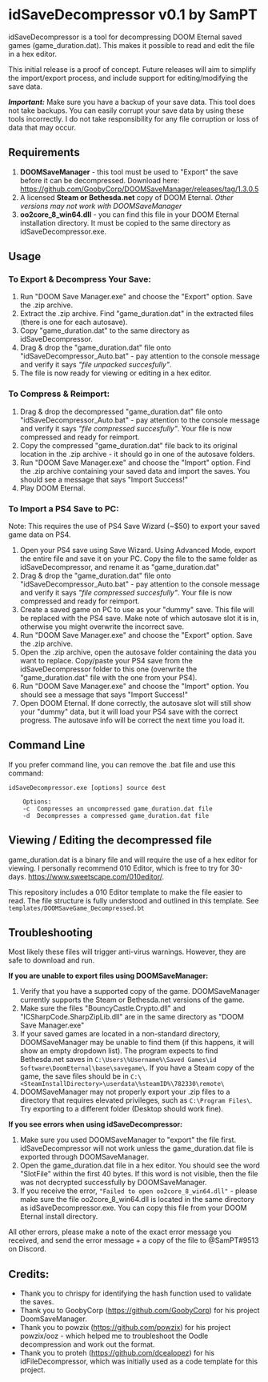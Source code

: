 # idSaveDecompressor v0.1 by SamPT

idSaveDecompressor is a tool for decompressing DOOM Eternal saved games (game_duration.dat). This makes it possible to read and edit the file in a hex editor. 

This initial release is a proof of concept. Future releases will aim to simplify the import/export process, and include support for editing/modifying the save data.

__*Important:*__ Make sure you have a backup of your save data. This tool does not take backups. You can easily corrupt your save data by using these tools incorrectly. I do not take responsibility for any file corruption or loss of data that may occur.

## Requirements

1. **DOOMSaveManager** - this tool must be used to "Export" the save before it can be decompressed. Download here: https://github.com/GoobyCorp/DOOMSaveManager/releases/tag/1.3.0.5
2. A licensed **Steam or Bethesda.net** copy of DOOM Eternal. *Other versions may not work with DOOMSaveManager*
3. **oo2core_8_win64.dll** - you can find this file in your DOOM Eternal installation directory. It must be copied to the same directory as idSaveDecompressor.exe.

## Usage 

### To Export & Decompress Your Save:

1. Run "DOOM Save Manager.exe" and choose the "Export" option. Save the .zip archive.
2. Extract the .zip archive. Find "game_duration.dat" in the extracted files (there is one for each autosave).
3. Copy "game_duration.dat" to the same directory as idSaveDecompressor.
4. Drag & drop the "game_duration.dat" file onto "idSaveDecompressor_Auto.bat" - pay attention to the console message and verify it says *"file unpacked succesfully"*.
5. The file is now ready for viewing or editing in a hex editor.


### To Compress & Reimport:

1. Drag & drop the decompressed "game_duration.dat" file onto "idSaveDecompressor_Auto.bat" - pay attention to the console message and verify it says *"file compressed succesfully"*. Your file is now compressed and ready for reimport.
2. Copy the compressed "game_duration.dat" file back to its original location in the .zip archive - it should go in one of the autosave folders. 
3. Run "DOOM Save Manager.exe" and choose the "Import" option. Find the .zip archive containing your saved data and import the saves. You should see a message that says "Import Success!"
4. Play DOOM Eternal.

### To Import a PS4 Save to PC:

Note: This requires the use of PS4 Save Wizard (~$50) to export your saved game data on PS4.

1. Open your PS4 save using Save Wizard. Using Advanced Mode, export the entire file and save it on your PC. Copy the file to the same folder as idSaveDecompressor, and rename it as "game_duration.dat"
2. Drag & drop the "game_duration.dat" file onto "idSaveDecompressor_Auto.bat" - pay attention to the console message and verify it says *"file compressed succesfully"*. Your file is now compressed and ready for reimport.
3. Create a saved game on PC to use as your "dummy" save. This file will be replaced with the PS4 save. Make note of which autosave slot it is in, otherwise you might overwrite the incorrect save.
4. Run "DOOM Save Manager.exe" and choose the "Export" option. Save the .zip archive. 
5. Open the .zip archive, open the autosave folder containing the data you want to replace. Copy/paste your PS4 save from the idSaveDecompressor folder to this one (overwrite the "game_duration.dat" file with the one from your PS4). 
6. Run "DOOM Save Manager.exe" and choose the "Import" option. You should see a message that says "Import Success!"
7. Open DOOM Eternal. If done correctly, the autosave slot will still show your "dummy" data, but it will load your PS4 save with the correct progress. The autosave info will be correct the next time you load it.

## Command Line

If you prefer command line, you can remove the .bat file and use this command:
```
idSaveDecompressor.exe [options] source dest

	Options:
	-c	Compresses an uncompressed game_duration.dat file
	-d	Decompresses a compressed game_duration.dat file
```

## Viewing / Editing the decompressed file

game_duration.dat is a binary file and will require the use of a hex editor for viewing. I personally recommend 010 Editor, which is free to try for 30-days. https://www.sweetscape.com/010editor/.

This repository includes a 010 Editor template to make the file easier to read. The file structure is fully understood and outlined in this template. See `templates/DOOMSaveGame_Decompressed.bt`

## Troubleshooting

Most likely these files will trigger anti-virus warnings. However, they are safe to download and run.

**If you are unable to export files using DOOMSaveManager:**

1. Verify that you have a supported copy of the game. DOOMSaveManager currently supports the Steam or Bethesda.net versions of the game.
2. Make sure the files "BouncyCastle.Crypto.dll" and "ICSharpCode.SharpZipLib.dll" are in the same directory as "DOOM Save Manager.exe"
3. If your saved games are located in a non-standard directory, DOOMSaveManager may be unable to find them (if this happens, it will show an empty dropdown list). The program expects to find Bethesda.net saves in `C:\Users\%Username%\Saved Games\id Software\DoomEternal\base\savegame\`. If you have a Steam copy of the game, the save files should be in `C:\<SteamInstallDirectory>\userdata\%steamID%\782330\remote\`
4. DOOMSaveManager may not properly export your .zip files to a directory that requires elevated privileges, such as `C:\Program Files\`. Try exporting to a different folder (Desktop should work fine).

**If you see errors when using idSaveDecompressor:** 

1. Make sure you used DOOMSaveManager to "export" the file first. idSaveDecompressor will not work unless the game_duration.dat file is exported through DOOMSaveManager.
2. Open the game_duration.dat file in a hex editor. You should see the word "SlotFile" within the first 40 bytes. If this word is not visible, then the file was not decrypted successfully by DOOMSaveManager.
3. If you receive the error, `"Failed to open oo2core_8_win64.dll"` - please make sure the file oo2core_8_win64.dll is located in the same directory as idSaveDecompressor.exe. You can copy this file from your DOOM Eternal install directory.

All other errors, please make a note of the exact error message you received, and send the error message + a copy of the file to @SamPT#9513 on Discord. 

## Credits:
- Thank you to chrispy for identifying the hash function used to validate the saves.
- Thank you to GoobyCorp (https://github.com/GoobyCorp) for his project DoomSaveManager.
- Thank you to powzix (https://github.com/powzix) for his project powzix/ooz - which helped me to troubleshoot the Oodle decompression and work out the format.
- Thank you to proteh (https://github.com/dcealopez) for his idFileDecompressor, which was initially used as a code template for this project.
